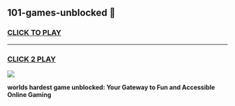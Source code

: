 
## 101-games-unblocked 👋
<h3>
<a href="https://premium.freeplayer.one?title=101-games-unblocked&ref=14F">CLICK TO PLAY</a></h3>
<hr>

<h3>
<a href="https://premium.freeplayer.one?title=101-games-unblocked&ref=14F">CLICK 2 PLAY</a>
  
</h3>

<a href="https://premium.freeplayer.one?title=101-games-unblocked&ref=12F/"><img src="https://clearcache.store/games.png"></a>


**worlds hardest game unblocked: Your Gateway to Fun and Accessible Online Gaming**
